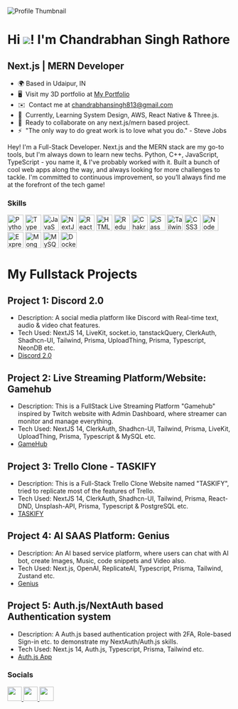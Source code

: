 ![Profile Thumbnail](https://github.com/chandrabhan-singh-1/shared-assets/blob/main/Images/home-1.jpg)

Hi ![](https://user-images.githubusercontent.com/18350557/176309783-0785949b-9127-417c-8b55-ab5a4333674e.gif)! I'm Chandrabhan Singh Rathore
=================================================================================================================================================

Next.js | MERN Developer
------------------------

- 🌍  Based in Udaipur, IN
- 🖥️  Visit my 3D portfolio at  [My Portfolio](https://my-portfolio-lemon-nu.vercel.app/)
- ✉️  Contact me at  [chandrabhansingh813@gmail.com](mailto:chandrabhansingh813@gmail.com)
- 🧠  Currently, Learning System Design, AWS, React Native & Three.js.
- 🤝  Ready to collaborate on any next.js/mern based project.
- ⚡  "The only way to do great work is to love what you do." - Steve Jobs


Hey! I'm a Full-Stack Developer. Next.js and the MERN stack are my go-to tools, but I'm always down to learn new techs. Python, C++, JavaScript, TypeScript - you name it, & I've probably worked with it. Built a bunch of cool web apps along the way, and always looking for more challenges to tackle. I'm committed to continuous improvement, so you’ll always find me at the forefront of the tech game!


### Skills


<p align="left">
<a href="https://www.python.org/" target="_blank" rel="noreferrer"><img src="https://raw.githubusercontent.com/danielcranney/readme-generator/main/public/icons/skills/python-colored.svg" width="36" height="36" alt="Python" /></a>&nbsp;<a href="https://www.typescriptlang.org/" target="_blank" rel="noreferrer"><img src="https://raw.githubusercontent.com/danielcranney/readme-generator/main/public/icons/skills/typescript-colored.svg" width="36" height="36" alt="TypeScript" /></a>&nbsp;<a href="https://developer.mozilla.org/en-US/docs/Web/JavaScript" target="_blank" rel="noreferrer"><img src="https://raw.githubusercontent.com/danielcranney/readme-generator/main/public/icons/skills/javascript-colored.svg" width="36" height="36" alt="JavaScript" /></a>&nbsp;<a href="https://nextjs.org/docs" target="_blank" rel="noreferrer"><img src="https://raw.githubusercontent.com/danielcranney/readme-generator/main/public/icons/skills/nextjs-colored.svg" width="36" height="36" alt="NextJs" /></a>&nbsp;<a href="https://reactjs.org/" target="_blank" rel="noreferrer"><img src="https://raw.githubusercontent.com/danielcranney/readme-generator/main/public/icons/skills/react-colored.svg" width="36" height="36" alt="React" /></a>&nbsp;<a href="https://developer.mozilla.org/en-US/docs/Glossary/HTML5" target="_blank" rel="noreferrer"><img src="https://raw.githubusercontent.com/danielcranney/readme-generator/main/public/icons/skills/html5-colored.svg" width="36" height="36" alt="HTML5" /></a>&nbsp;<a href="https://redux.js.org/" target="_blank" rel="noreferrer"><img src="https://raw.githubusercontent.com/danielcranney/readme-generator/main/public/icons/skills/redux-colored.svg" width="36" height="36" alt="Redux" /></a>&nbsp;<a href="https://chakra-ui.com/" target="_blank" rel="noreferrer"><img src="https://raw.githubusercontent.com/danielcranney/readme-generator/main/public/icons/skills/chakra-colored.svg" width="36" height="36" alt="Chakra UI" /></a>&nbsp;<a href="https://sass-lang.com/" target="_blank" rel="noreferrer"><img src="https://raw.githubusercontent.com/danielcranney/readme-generator/main/public/icons/skills/sass-colored.svg" width="36" height="36" alt="Sass" /></a>&nbsp;<a href="https://tailwindcss.com/" target="_blank" rel="noreferrer"><img src="https://raw.githubusercontent.com/danielcranney/readme-generator/main/public/icons/skills/tailwindcss-colored.svg" width="36" height="36" alt="TailwindCSS" /></a>&nbsp;<a href="https://www.w3.org/TR/CSS/#css" target="_blank" rel="noreferrer"><img src="https://raw.githubusercontent.com/danielcranney/readme-generator/main/public/icons/skills/css3-colored.svg" width="36" height="36" alt="CSS3" /></a>&nbsp;<a href="https://nodejs.org/en/" target="_blank" rel="noreferrer"><img src="https://raw.githubusercontent.com/danielcranney/readme-generator/main/public/icons/skills/nodejs-colored.svg" width="36" height="36" alt="NodeJS" /></a>&nbsp;<a href="https://expressjs.com/" target="_blank" rel="noreferrer"><img src="https://raw.githubusercontent.com/danielcranney/readme-generator/main/public/icons/skills/express-colored.svg" width="36" height="36" alt="Express" /></a>&nbsp;<a href="https://www.mongodb.com/" target="_blank" rel="noreferrer"><img src="https://raw.githubusercontent.com/danielcranney/readme-generator/main/public/icons/skills/mongodb-colored.svg" width="36" height="36" alt="MongoDB" /></a>&nbsp;<a href="https://www.mysql.com/" target="_blank" rel="noreferrer"><img src="https://raw.githubusercontent.com/danielcranney/readme-generator/main/public/icons/skills/mysql-colored.svg" width="36" height="36" alt="MySQL" /></a>&nbsp;<a href="https://www.docker.com/" target="_blank" rel="noreferrer"><img src="https://raw.githubusercontent.com/danielcranney/readme-generator/main/public/icons/skills/docker-colored.svg" width="36" height="36" alt="Docker" /></a>
</p>



# My Fullstack Projects

## Project 1: Discord 2.0
- Description: A social media platform like Discord with Real-time text, audio & video chat features.
- Tech Used: NextJS 14, LiveKit, socket.io, tanstackQuery, ClerkAuth, Shadhcn-UI, Tailwind, Prisma, UploadThing, Prisma, Typescript, NeonDB etc.
- [Discord 2.0](https://discord-20-production-ea25.up.railway.app/)

## Project 2: Live Streaming Platform/Website: Gamehub
- Description: This is a FullStack Live Streaming Platform "Gamehub" inspired by Twitch website with Admin Dashboard, where streamer can monitor and manage everything.
- Tech Used: NextJS 14, ClerkAuth, Shadhcn-UI, Tailwind, Prisma, LiveKit, UploadThing, Prisma, Typescript & MySQL etc.
- [GameHub](https://twitch-clone-gamehub.vercel.app/)

## Project 3: Trello Clone - TASKIFY
- Description: This is a Full-Stack Trello Clone Website named "TASKIFY", tried to replicate most of the features of Trello.
- Tech Used: NextJS 14, ClerkAuth, Shadhcn-UI, Tailwind, Prisma, React-DND, Unsplash-API, Prisma, Typescript & PostgreSQL etc.
- [TASKIFY](https://nextjs-14-trello-clone.vercel.app/)

## Project 4: AI SAAS Platform: Genius
- Description: An AI based service platform, where users can chat with AI bot, create Images, Music, code snippets and Video also.
- Tech Used: Next.js, OpenAI, ReplicateAI, Typescript, Prisma, Tailwind, Zustand etc.
- [Genius](https://genius-ai-saas-pi.vercel.app/)

## Project 5: Auth.js/NextAuth based Authentication system
- Description: A Auth.js based authentication project with 2FA, Role-based Sign-in etc. to demonstrate my NextAuth/Auth.js skills.
- Tech Used: Next.js 14, Auth.js, Typescript, Prisma, Tailwind etc.
- [Auth.js App](https://next-auth-js-mu.vercel.app/)


### Socials

<p align="left"> <a href="https://www.github.com/chandrabhan-singh-1" target="_blank" rel="noreferrer"> <picture> <source media="(prefers-color-scheme: dark)" srcset="https://raw.githubusercontent.com/danielcranney/readme-generator/main/public/icons/socials/github-dark.svg" /> <source media="(prefers-color-scheme: light)" srcset="https://raw.githubusercontent.com/danielcranney/readme-generator/main/public/icons/socials/github.svg" /> <img src="https://raw.githubusercontent.com/danielcranney/readme-generator/main/public/icons/socials/github.svg" width="32" height="32" /> </picture> </a><a href="https://www.linkedin.com/in/chandrabhan-singh-rathore-868951231" target="_blank" rel="noreferrer"> <picture> <source media="(prefers-color-scheme: dark)" srcset="https://raw.githubusercontent.com/danielcranney/readme-generator/main/public/icons/socials/linkedin-dark.svg" /> <source media="(prefers-color-scheme: light)" srcset="https://raw.githubusercontent.com/danielcranney/readme-generator/main/public/icons/socials/linkedin.svg" /> <img src="https://raw.githubusercontent.com/danielcranney/readme-generator/main/public/icons/socials/linkedin.svg" width="32" height="32" /> </picture> </a> <a href="https://www.x.com/csrathore2000" target="_blank" rel="noreferrer"> <picture> <source media="(prefers-color-scheme: dark)" srcset="https://raw.githubusercontent.com/danielcranney/readme-generator/main/public/icons/socials/twitter-dark.svg" /> <source media="(prefers-color-scheme: light)" srcset="https://raw.githubusercontent.com/danielcranney/readme-generator/main/public/icons/socials/twitter.svg" /> <img src="https://raw.githubusercontent.com/danielcranney/readme-generator/main/public/icons/socials/twitter.svg" width="32" height="32" /> </picture> </a></p>
